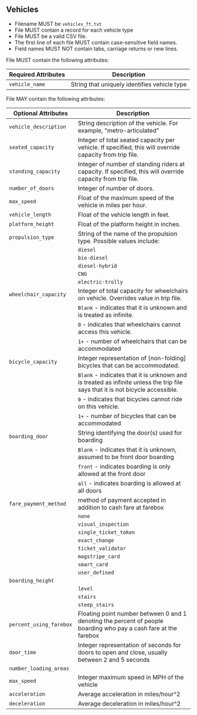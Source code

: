 ## Vehicles

 *  Filename MUST be `vehicles_ft.txt`
 *  File MUST contain a record for each vehicle type
 *  File MUST be a valid CSV file.
 *  The first line of each file MUST contain case-sensitive field names.
 *  Field names MUST NOT contain tabs, carriage returns or new lines.
 
File MUST contain the following attributes:

Required Attributes	| Description										
----------			| -------------		
`vehicle_name`		| String that uniquely identifies vehicle type

File MAY contain the following attributes:

|Optional Attributes		| Description										
| ----------				| -------------		
| `vehicle_description`	| String description of the vehicle. For example, "metro-articulated"
| `seated_capacity`		| Integer of total seated capacity per vehicle. If specified, this will override capacity from trip file.
| `standing_capacity`		| Integer of number of standing riders at capacity.  If specified, this will override capacity from trip file.
| `number_of_doors`		| Integer of number of doors.
| `max_speed`				| Float of the maximum speed of the vehicle in miles per hour.
| `vehicle_length`		| Float of the vehicle length in feet.
| `platform_height`		| Float of the platform height in inches.
| `propulsion_type`		| String of the name of the propulsion type.  Possible values include:
|	| `diesel`
| | `bio-diesel`
| | `diesel-hybrid`
| | `CNG`
|	| `electric-trolly`
| `wheelchair_capacity`	| Integer of total capacity for wheelchairs on vehicle. Overrides value in trip file.  
|	| `Blank` - indicates that it is unknown and is treated as infinite.  
| | `0`  - indicates that wheelchairs cannot access this vehicle.
| | `1+` - number of wheelchairs that can be accommodated
| `bicycle_capacity`		| Integer representation of [non-folding] bicycles that can be accommodated.  
|	| `Blank` - indicates that it is unknown and is treated as infinite unless the trip file says that it is not bicycle accessible.
|	| `0`  - indicates that bicycles cannot ride on this vehicle.
|	| `1+` - number of bicycles that can be accommodated
| `boarding_door` | String identifying the door(s) used for boarding
| | `Blank` - indicates that it is unknown, assumed to be front door boarding
| | `front` - indicates boarding is only allowed at the front door
| | `all` - indicates boarding is allowed at all doors
| `fare_payment_method` | method of payment accepted in addition to cash fare at farebox
| | `none`
| | `visual_inspection`
| | `single_ticket_token`
| | `exact_change`
| | `ticket_validator`
| | `magstripe_card`
| | `smart_card`
| | `user_defined`
| `boarding_height` | 
| | `level`
| | `stairs`
| | `steep_stairs` |
| `percent_using_farebox` | Floating point number between 0 and 1 denoting the percent of people boarding who pay a cash fare at the farebox
| `door_time` | Integer representation of seconds for doors to open and close, usually between 2 and 5 seconds
| `number_loading_areas` |
| `max_speed` | Integer maximum speed in MPH of the vehicle
| `acceleration` | Average acceleration in miles/hour^2
| `deceleration` | Average deceleration in miles/hour^2
